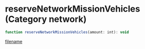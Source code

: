 # reserveNetworkMissionVehicles (Category network)

```js
function reserveNetworkMissionVehicles(amount: int): void
```

[filename](reserveNetworkMissionVehicles_m.md ':include')